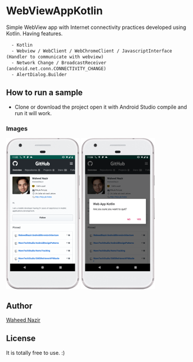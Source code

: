 # WebViewAppKotlin
Simple WebView app with Internet connectivity practices developed using Kotlin.
Having features.

```
  - Kotlin
  - Webview / WebClient / WebChromeClient / JavascriptInterface (Handler to communicate with webview)
  - Network Change / BroadcastReceiver  (android.net.conn.CONNECTIVITY_CHANGE)
  - AlertDialog.Builder
```
## How to run a sample
- Clone or download the project open it with Android Studio compile and run it will work.


### Images
<img src="./screens/webview_app_screen.png" width="200"/> <img src="./screens/back_event.png" width="200"/>
<br/>


## Author
[Waheed Nazir](https://www.linkedin.com/in/waheed-nazir-36521579/ "Waheed Nazir (WaveTechStudio)")

## License
It is totally free to use. :)

